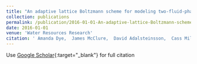```yaml
---
title: "An adaptive lattice Boltzmann scheme for modeling two-fluid-phase flow in porous medium systems"
collection: publications
permalink: /publication/2016-01-01-An-adaptive-lattice-Boltzmann-scheme-for-modeling-two-fluid-phase-flow-in-porous-medium-systems
date: 2016-01-01
venue: 'Water Resources Research'
citation: ' Amanda Dye,  James McClure,  David Adalsteinsson,  Cass Miller, &quot;An adaptive lattice Boltzmann scheme for modeling two-fluid-phase flow in porous medium systems.&quot; Water Resources Research, 2016.'
---
```

Use [Google Scholar](https://scholar.google.com/scholar?q=An+adaptive+lattice+Boltzmann+scheme+for+modeling+two+fluid+phase+flow+in+porous+medium+systems){:target="_blank"} for full citation